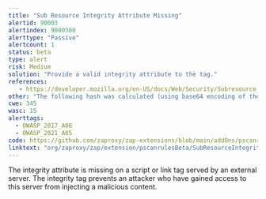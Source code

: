 ```yaml
---
title: "Sub Resource Integrity Attribute Missing"
alertid: 90003
alertindex: 9000300
alerttype: "Passive"
alertcount: 1
status: beta
type: alert
risk: Medium
solution: "Provide a valid integrity attribute to the tag."
references:
   - https://developer.mozilla.org/en-US/docs/Web/Security/Subresource_Integrity
other: "The following hash was calculated (using base64 encoding of the output of the hash algorithm: SHA-384) for the script in question sha384-PJww2fZl501RXIQpYNSkUcg6ASX9Pec5LXs3IxrxDHLqWK7fzfiaV2W/kCr5Ps8G"
cwe: 345
wasc: 15
alerttags: 
  - OWASP_2017_A06
  - OWASP_2021_A05
code: https://github.com/zaproxy/zap-extensions/blob/main/addOns/pscanrulesBeta/src/main/java/org/zaproxy/zap/extension/pscanrulesBeta/SubResourceIntegrityAttributeScanRule.java
linktext: "org/zaproxy/zap/extension/pscanrulesBeta/SubResourceIntegrityAttributeScanRule.java"
---
```

The integrity attribute is missing on a script or link tag served by an external server. The integrity tag prevents an attacker who have gained access to this server from injecting a malicious content. 
